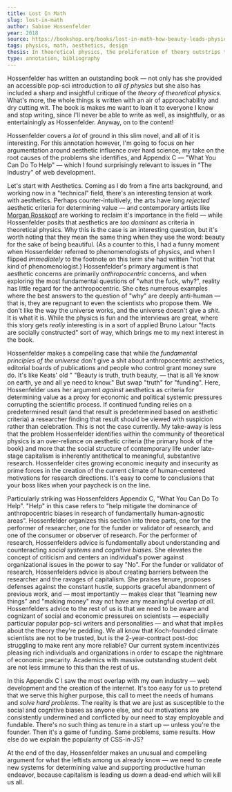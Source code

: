 ```yaml
---
title: Lost In Math
slug: lost-in-math
author: Sabine Hossenfelder
year: 2018
source: https://bookshop.org/books/lost-in-math-how-beauty-leads-physics-astray/9781541646766
tags: physics, math, aesthetics, design
thesis: In theoretical physics, the proliferation of theory outstrips the pace of experiment, leading to a situation where theories must be assessed by criteria other than their relationship to the real world. The current criteria are aesthetic ones, and that has led to 30 years of stagnation.
type: annotation, bibliography
---
```


Hossenfelder has written an outstanding book — not only has she provided an accessible pop-sci introduction to _all of physics_ but she also has included a sharp and insightful critique of the _theory of theoretical physics_. What's more, the whole things is written with an air of approachability and dry cutting wit. The book is makes me want to loan it to everyone I know and stop writing, since I'll never be able to write as well, as insightfully, or as entertainingly as Hossenfelder. Anyway, on to the content!

Hossenfelder covers a _lot_ of ground in this slim novel, and all of it is interesting. For this annotation however, I'm going to focus on her argumentation around aesthetic influence over hard science, my take on the root causes of the problems she identifies, and Appendix C — "What You Can Do To Help" — which I found surprisingly relevant to issues in "The Industry" of web development.

Let's start with Aesthetics. Coming as I do from a fine arts background, and working now in a "technical" field, there's an interesting tension at work with aesthetics. Perhaps counter-intuitively, the arts have long _rejected_ aesthetic criteria for determining value — and contemporary artists like [Morgan Rosskopf](http://morganrosskopf.com/) are working to reclaim it's importance in the field — while Hossenfelder posits that aesthetics are _too dominant_ as criteria in theoretical physics. Why this is the case is an interesting question, but it's worth noting that they mean the same thing when they use the word: beauty for the sake of being beautiful. (As a counter to this, I had a funny moment when Hossenfelder referred to phenomenologists of physics, and when I flipped _immediately_ to the footnote on this term she had written "not that kind of phenomenologist.) Hossenfelder's primary argument is that aesthetic concerns are primarily _anthropocentric_ concerns, and when exploring the most fundamental questions of "what the fuck, why?", reality has little regard for the anthropocentric. She cites numerous examples where the best answers to the question of "why" are deeply anti-human — that is, they are repugnant to even the scientists who propose them. We don't like the way the universe works, and the universe doesn't give a _shit_. It is what it is. While the physics is fun and the interviews are great, where this story gets _really_ interesting is in a sort of applied Bruno Latour "facts are socially constructed" sort of way, which brings me to my next interest in the book. 

Hossenfelder makes a compelling case that while _the fundamental principles of the universe_ don't give a shit about anthropocentric aesthetics, editorial boards of publications and  people who control grant money sure do. It's like Keats' old "  "Beauty is truth, truth beauty, — that is all Ye know on earth, ye and all ye need to know." But swap "truth" for "funding". Here, Hossenfelder uses her argument _against_ aesthetics as criteria for determining value as a proxy for economic and political systemic pressures corrupting the scientific process. If continued funding relies on a predetermined result (and that result is predetermined based on aesthetic criteria) a researcher finding that result should be viewed with suspicion rather than celebration. This is not the case currently. My take-away is less that the problem Hossenfelder identifies within the community of theoretical physics is an over-reliance on aesthetic criteria (the primary hook of the book) and more that the social structure of contemporary life under late-stage capitalism is inherently antithetical to meaningful, substantive research. Hossenfelder cites growing economic inequity and insecurity as prime forces in the creation of the current climate of human-centered motivations for research directions. It's easy to come to conclusions that your boss likes when your paycheck is on the line. 

Particularly striking was Hossenfelders Appendix C, "What You Can Do To Help". "Help" in this case refers to "help mitigate the dominance of anthropocentric biases in research of fundamentally human-agnostic areas". Hossenfelder organizes this section into three parts, one for the performer of researcher, one for the funder or validator of research, and one of the consumer or observer of research. For the performer of research, Hossenfelders advice is fundamentally about understanding and counteracting _social systems_ and _cognitive biases_. She elevates the concept of criticism and centers an individual's power against organizational issues in the power to say "No". For the funder or validator of research, Hossenfelders advice is about creating barriers between the researcher and the ravages of capitalism. She praises tenure, proposes defenses against the constant hustle, supports graceful  abandonment of previous work, and — most importantly — makes clear that "learning new things" and "making money" may not have any meaningful overlap _at all_. Hossenfelders advice to the rest of us is that we need to be aware and cognizant of social and economic pressures on scientists — especially particular popular pop-sci writers and personalities — and what that implies about the theory they're peddling. We all know that Koch-founded climate scientists are not to be trusted, but is the 2-year-contract post-doc struggling to make rent any more reliable? Our current system incentivizes pleasing rich individuals and organizations in order to escape the nightmare of economic precarity. Academics with massive outstanding student debt are not less immune to this than the rest of us. 

In this Appendix C I saw the most overlap with my own industry — web development and the creation of the internet. It's too easy for us to pretend that we serve this higher purpose, this call to meet the needs of humans and _solve hard problems_. The reality is that we are just as susceptible to the social and cognitive biases as anyone else, and our motivations are consistently undermined and conflicted by our need to stay employable and fundable. There's no such thing as tenure in a start up — unless you're the founder. Then it's a game of funding. Same problems, same results. How else do we explain the popularity of CSS-in-JS?

At the end of the day, Hossenfelder makes an unusual and compelling argument for what the leftists among us already know — we need to create new systems for determining value and supporting productive human endeavor, because capitalism is  leading us down a dead-end which will kill us all. 